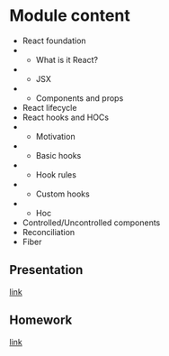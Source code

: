 # Module content

- React foundation
- - What is it React?​
- - JSX
- - Components and props
- React lifecycle​
- React hooks and HOCs​
- - Motivation
- - Basic hooks
- - Hook rules
- - Custom hooks
- - Hoc
- Controlled/Uncontrolled components
- Reconciliation
- Fiber​

## Presentation

[link](https://rolling-scopes-school.github.io/react-native-course/react/presentation.html)

## Homework

[link](./homework/README.md)
